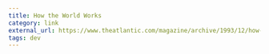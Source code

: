 ```yaml
---
title: How the World Works
category: link
external_url: https://www.theatlantic.com/magazine/archive/1993/12/how-the-world-works/305854/
tags: dev
---
```

